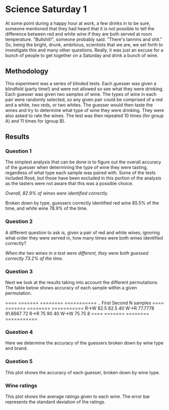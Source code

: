 # Science Saturday 1

At some point during a happy hour at work, a few drinks in to be sure, someone mentioned that they had heard that it is not possible to tell the difference between red and white wine if they are both served at room temperature. "Bullshit!", someone probably said. "There's tannins and shit." So, being the bright, drunk, ambitious, scientists that we are, we set forth to investigate this and many other questions. Really, it was just an excuse for a bunch of people to get together on a Saturday and drink a bunch of wine. 

## Methodology 

This experiment was a series of blinded tests. Each guesser was given a blindfold (party time!) and were not allowed so see what they were drinking. Each guesser was given two samples of wine. The types of wine in each pair were randomly selected, so any given pair could be comprised of a red and a white, two reds, or two whites. The guesser would then taste the wines and try to determine what type of wine they were drinking. They were also asked to rate the wines. The test was then repeated 10 times (for group A) and 11 times for (group B). 


## Results

### Question 1

The simplest analysis that can be done is to figure out the overall accuracy of the guesser when determining the type of wine they were tasting, regardless of what type each sample was paired with. Some of the tests included Rosé, but those have been excluded in this portion of the analysis as the tasters were not aware that this was a possible choice.

*Overall, 82.9% of wines were identified correctly.*

Broken down by type, guessers correctly identified red wine 85.5% of the time, and white wine 78.9% of the time. 

### Question 2

A different question to ask is, given a pair of red and white wines, ignoring what order they were served in, how many times were both wines identified correctly?

*When the two wines in a test were different, they were both guessed correctly 73.2% of the time.*

### Question 3

Next we look at the results taking into account the different permutations. The table below shows accuracy of each sample within a given permutation. 


====  =======  ========  ===========
..      First    Second    N samples
====  =======  ========  ===========
R->W  82.5      82.5              40
W->R  77.7778   91.6667           72
R->R  75        90                40
W->W  75        75                 8
====  =======  ========  ===========

### Question 4

Here we determine the accuracy of the guessers broken down by wine type and brand. 

### Question 5

This plot shows the accuracy of each guesser, broken down by wine type.


### Wine ratings

This plot shows the average ratings given to each wine. The error bar represents the standard deviation of the ratings.  

